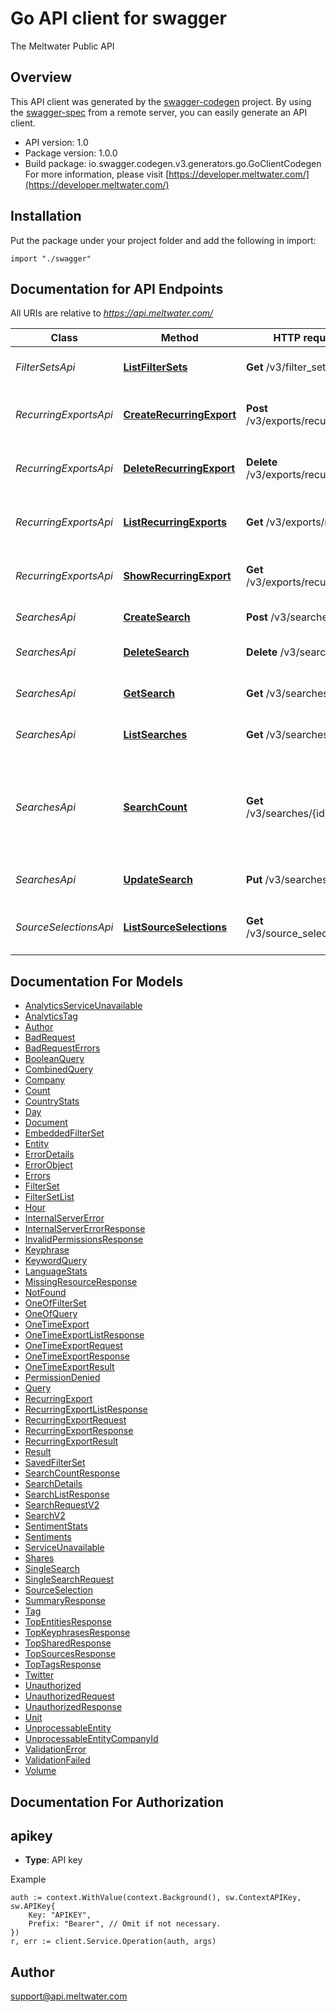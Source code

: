 # Go API client for swagger

The Meltwater Public API

## Overview
This API client was generated by the [swagger-codegen](https://github.com/swagger-api/swagger-codegen) project.  By using the [swagger-spec](https://github.com/swagger-api/swagger-spec) from a remote server, you can easily generate an API client.

- API version: 1.0
- Package version: 1.0.0
- Build package: io.swagger.codegen.v3.generators.go.GoClientCodegen
For more information, please visit [https://developer.meltwater.com/](https://developer.meltwater.com/)

## Installation
Put the package under your project folder and add the following in import:
```golang
import "./swagger"
```

## Documentation for API Endpoints

All URIs are relative to *https://api.meltwater.com/*

Class | Method | HTTP request | Description
------------ | ------------- | ------------- | -------------
*FilterSetsApi* | [**ListFilterSets**](docs/FilterSetsApi.md#listfiltersets) | **Get** /v3/filter_sets | Get a list of all search filter sets
*RecurringExportsApi* | [**CreateRecurringExport**](docs/RecurringExportsApi.md#createrecurringexport) | **Post** /v3/exports/recurring | Creates a new recurring export
*RecurringExportsApi* | [**DeleteRecurringExport**](docs/RecurringExportsApi.md#deleterecurringexport) | **Delete** /v3/exports/recurring/{id} | Removes an existing recurring export
*RecurringExportsApi* | [**ListRecurringExports**](docs/RecurringExportsApi.md#listrecurringexports) | **Get** /v3/exports/recurring | Get a list of all your recurring exports
*RecurringExportsApi* | [**ShowRecurringExport**](docs/RecurringExportsApi.md#showrecurringexport) | **Get** /v3/exports/recurring/{id} | Get details of a recurring export
*SearchesApi* | [**CreateSearch**](docs/SearchesApi.md#createsearch) | **Post** /v3/searches | Create a search
*SearchesApi* | [**DeleteSearch**](docs/SearchesApi.md#deletesearch) | **Delete** /v3/searches/{id} | Delete an individual search
*SearchesApi* | [**GetSearch**](docs/SearchesApi.md#getsearch) | **Get** /v3/searches/{id} | Get an individual search
*SearchesApi* | [**ListSearches**](docs/SearchesApi.md#listsearches) | **Get** /v3/searches | Get a list of all your searches
*SearchesApi* | [**SearchCount**](docs/SearchesApi.md#searchcount) | **Get** /v3/searches/{id}/count | Get an approximate count of results for the search over a particular period
*SearchesApi* | [**UpdateSearch**](docs/SearchesApi.md#updatesearch) | **Put** /v3/searches/{id} | Update an individual search
*SourceSelectionsApi* | [**ListSourceSelections**](docs/SourceSelectionsApi.md#listsourceselections) | **Get** /v3/source_selections | Get a list of all your source selections

## Documentation For Models

 - [AnalyticsServiceUnavailable](docs/AnalyticsServiceUnavailable.md)
 - [AnalyticsTag](docs/AnalyticsTag.md)
 - [Author](docs/Author.md)
 - [BadRequest](docs/BadRequest.md)
 - [BadRequestErrors](docs/BadRequestErrors.md)
 - [BooleanQuery](docs/BooleanQuery.md)
 - [CombinedQuery](docs/CombinedQuery.md)
 - [Company](docs/Company.md)
 - [Count](docs/Count.md)
 - [CountryStats](docs/CountryStats.md)
 - [Day](docs/Day.md)
 - [Document](docs/Document.md)
 - [EmbeddedFilterSet](docs/EmbeddedFilterSet.md)
 - [Entity](docs/Entity.md)
 - [ErrorDetails](docs/ErrorDetails.md)
 - [ErrorObject](docs/ErrorObject.md)
 - [Errors](docs/Errors.md)
 - [FilterSet](docs/FilterSet.md)
 - [FilterSetList](docs/FilterSetList.md)
 - [Hour](docs/Hour.md)
 - [InternalServerError](docs/InternalServerError.md)
 - [InternalServerErrorResponse](docs/InternalServerErrorResponse.md)
 - [InvalidPermissionsResponse](docs/InvalidPermissionsResponse.md)
 - [Keyphrase](docs/Keyphrase.md)
 - [KeywordQuery](docs/KeywordQuery.md)
 - [LanguageStats](docs/LanguageStats.md)
 - [MissingResourceResponse](docs/MissingResourceResponse.md)
 - [NotFound](docs/NotFound.md)
 - [OneOfFilterSet](docs/OneOfFilterSet.md)
 - [OneOfQuery](docs/OneOfQuery.md)
 - [OneTimeExport](docs/OneTimeExport.md)
 - [OneTimeExportListResponse](docs/OneTimeExportListResponse.md)
 - [OneTimeExportRequest](docs/OneTimeExportRequest.md)
 - [OneTimeExportResponse](docs/OneTimeExportResponse.md)
 - [OneTimeExportResult](docs/OneTimeExportResult.md)
 - [PermissionDenied](docs/PermissionDenied.md)
 - [Query](docs/Query.md)
 - [RecurringExport](docs/RecurringExport.md)
 - [RecurringExportListResponse](docs/RecurringExportListResponse.md)
 - [RecurringExportRequest](docs/RecurringExportRequest.md)
 - [RecurringExportResponse](docs/RecurringExportResponse.md)
 - [RecurringExportResult](docs/RecurringExportResult.md)
 - [Result](docs/Result.md)
 - [SavedFilterSet](docs/SavedFilterSet.md)
 - [SearchCountResponse](docs/SearchCountResponse.md)
 - [SearchDetails](docs/SearchDetails.md)
 - [SearchListResponse](docs/SearchListResponse.md)
 - [SearchRequestV2](docs/SearchRequestV2.md)
 - [SearchV2](docs/SearchV2.md)
 - [SentimentStats](docs/SentimentStats.md)
 - [Sentiments](docs/Sentiments.md)
 - [ServiceUnavailable](docs/ServiceUnavailable.md)
 - [Shares](docs/Shares.md)
 - [SingleSearch](docs/SingleSearch.md)
 - [SingleSearchRequest](docs/SingleSearchRequest.md)
 - [SourceSelection](docs/SourceSelection.md)
 - [SummaryResponse](docs/SummaryResponse.md)
 - [Tag](docs/Tag.md)
 - [TopEntitiesResponse](docs/TopEntitiesResponse.md)
 - [TopKeyphrasesResponse](docs/TopKeyphrasesResponse.md)
 - [TopSharedResponse](docs/TopSharedResponse.md)
 - [TopSourcesResponse](docs/TopSourcesResponse.md)
 - [TopTagsResponse](docs/TopTagsResponse.md)
 - [Twitter](docs/Twitter.md)
 - [Unauthorized](docs/Unauthorized.md)
 - [UnauthorizedRequest](docs/UnauthorizedRequest.md)
 - [UnauthorizedResponse](docs/UnauthorizedResponse.md)
 - [Unit](docs/Unit.md)
 - [UnprocessableEntity](docs/UnprocessableEntity.md)
 - [UnprocessableEntityCompanyId](docs/UnprocessableEntityCompanyId.md)
 - [ValidationError](docs/ValidationError.md)
 - [ValidationFailed](docs/ValidationFailed.md)
 - [Volume](docs/Volume.md)

## Documentation For Authorization

## apikey
- **Type**: API key 

Example
```golang
auth := context.WithValue(context.Background(), sw.ContextAPIKey, sw.APIKey{
	Key: "APIKEY",
	Prefix: "Bearer", // Omit if not necessary.
})
r, err := client.Service.Operation(auth, args)
```

## Author

support@api.meltwater.com
